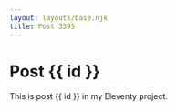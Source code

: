 ```yaml
---
layout: layouts/base.njk
title: Post 3395
---
```


# Post {{ id }}

This is post {{ id }} in my Eleventy project.

